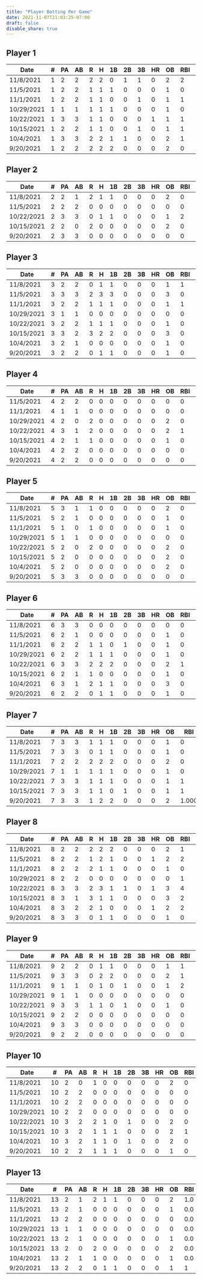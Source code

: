 ```yaml
---
title: "Player Batting Per Game"
date: 2021-11-07T21:03:25-07:00
draft: false
disable_share: true
---
```


## Player 1

| Date       | #   | PA  | AB  | R   | H   | 1B  | 2B  | 3B  | HR  | OB  | RBI | BB  | SO  | OBP   | AVG   |
| ---------- | --- | --- | --- | --- | --- | --- | --- | --- | --- | --- | --- | --- | --- | ----- | ----- |
| 11/8/2021  | 1   | 2   | 2   | 2   | 2   | 0   | 1   | 1   | 0   | 2   | 2   | 0   | 0   | 1.000 | 1.000 |
| 11/5/2021  | 1   | 2   | 2   | 1   | 1   | 1   | 0   | 0   | 0   | 1   | 0   | 0   | 1   | 0.500 | 0.500 |
| 11/1/2021  | 1   | 2   | 2   | 1   | 1   | 0   | 0   | 1   | 0   | 1   | 1   | 0   | 0   | 0.500 | 0.500 |
| 10/29/2021 | 1   | 1   | 1   | 1   | 1   | 1   | 0   | 0   | 0   | 1   | 0   | 0   | 0   | 1.000 | 1.000 |
| 10/22/2021 | 1   | 3   | 3   | 1   | 1   | 0   | 0   | 0   | 1   | 1   | 1   | 0   | 1   | 0.333 | 0.333 |
| 10/15/2021 | 1   | 2   | 2   | 1   | 1   | 0   | 0   | 1   | 0   | 1   | 1   | 0   | 1   | 0.500 | 0.500 |
| 10/4/2021  | 1   | 3   | 3   | 2   | 2   | 1   | 1   | 0   | 0   | 2   | 1   | 0   | 0   | 0.667 | 0.667 |
| 9/20/2021  | 1   | 2   | 2   | 2   | 2   | 2   | 0   | 0   | 0   | 2   | 0   | 0   | 0   | 1.000 | 1.000 |

## Player 2

| Date       | #   | PA  | AB  | R   | H   | 1B  | 2B  | 3B  | HR  | OB  | RBI | BB    | SO    | OBP   | AVG   |
| ---------- | --- | --- | --- | --- | --- | --- | --- | --- | --- | --- | --- | ----- | ----- | ----- | ----- |
| 11/8/2021  | 2   | 2   | 1   | 2   | 1   | 1   | 0   | 0   | 0   | 2   | 0   | 0     | 0.000 | 1.000 | 1.000 |
| 11/5/2021  | 2   | 2   | 2   | 0   | 0   | 0   | 0   | 0   | 0   | 0   | 0   | 0     | 0.000 | 0.000 | 0.000 |
| 10/22/2021 | 2   | 3   | 3   | 0   | 1   | 1   | 0   | 0   | 0   | 1   | 2   | 0     | 1.000 | 0.333 | 0.333 |
| 10/15/2021 | 2   | 2   | 0   | 2   | 0   | 0   | 0   | 0   | 0   | 2   | 0   | 2     | 0.000 | 1.000 | 0.000 |
| 9/20/2021  | 2   | 3   | 3   | 0   | 0   | 0   | 0   | 0   | 0   | 0   | 0   | 0.000 | 1.000 | 0.000 | 0.000 |

## Player 3

| Date       | #   | PA  | AB  | R   | H   | 1B  | 2B  | 3B  | HR  | OB  | RBI | BB  | SO  | OBP   | AVG   |
| ---------- | --- | --- | --- | --- | --- | --- | --- | --- | --- | --- | --- | --- | --- | ----- | ----- |
| 11/8/2021  | 3   | 2   | 2   | 0   | 1   | 1   | 0   | 0   | 0   | 1   | 1   | 0   | 1   | 0.500 | 0.500 |
| 11/5/2021  | 3   | 3   | 3   | 2   | 3   | 3   | 0   | 0   | 0   | 3   | 0   | 0   | 0   | 1.000 | 1.000 |
| 11/1/2021  | 3   | 2   | 2   | 1   | 1   | 1   | 0   | 0   | 0   | 1   | 1   | 0   | 1   | 0.500 | 0.500 |
| 10/29/2021 | 3   | 1   | 1   | 0   | 0   | 0   | 0   | 0   | 0   | 0   | 0   | 0   | 0   | 0.000 | 0.000 |
| 10/22/2021 | 3   | 2   | 2   | 1   | 1   | 1   | 0   | 0   | 0   | 1   | 0   | 0   | 0   | 0.500 | 0.500 |
| 10/15/2021 | 3   | 3   | 2   | 3   | 2   | 2   | 0   | 0   | 0   | 3   | 0   | 1   | 0   | 1.000 | 1.000 |
| 10/4/2021  | 3   | 2   | 1   | 0   | 0   | 0   | 0   | 0   | 0   | 1   | 0   | 1   | 0   | 0.500 | 0.000 |
| 9/20/2021  | 3   | 2   | 2   | 0   | 1   | 1   | 0   | 0   | 0   | 1   | 0   | 0   | 0   | 0.500 | 0.500 |

## Player 4

| Date       | #   | PA  | AB  | R   | H   | 1B  | 2B  | 3B  | HR  | OB  | RBI | BB  | SO  | OBP   | AVG   |
| ---------- | --- | --- | --- | --- | --- | --- | --- | --- | --- | --- | --- | --- | --- | ----- | ----- |
| 11/5/2021  | 4   | 2   | 2   | 0   | 0   | 0   | 0   | 0   | 0   | 0   | 0   | 0   | 2   | 0.000 | 0.000 |
| 11/1/2021  | 4   | 1   | 1   | 0   | 0   | 0   | 0   | 0   | 0   | 0   | 0   | 0   | 1   | 0.000 | 0.000 |
| 10/29/2021 | 4   | 2   | 0   | 2   | 0   | 0   | 0   | 0   | 0   | 2   | 0   | 2   | 0   | 1.000 | 0.000 |
| 10/22/2021 | 4   | 3   | 1   | 2   | 0   | 0   | 0   | 0   | 0   | 2   | 1   | 2   | 1   | 0.667 | 0.000 |
| 10/15/2021 | 4   | 2   | 1   | 1   | 0   | 0   | 0   | 0   | 0   | 1   | 0   | 1   | 1   | 0.500 | 0.000 |
| 10/4/2021  | 4   | 2   | 2   | 0   | 0   | 0   | 0   | 0   | 0   | 0   | 0   | 0   | 2   | 0.000 | 0.000 |
| 9/20/2021  | 4   | 2   | 2   | 0   | 0   | 0   | 0   | 0   | 0   | 0   | 0   | 0   | 2   | 0.000 | 0.000 |

## Player 5

| Date       | #   | PA  | AB  | R   | H   | 1B  | 2B  | 3B  | HR  | OB  | RBI | BB  | SO  | OBP   | AVG   |
| ---------- | --- | --- | --- | --- | --- | --- | --- | --- | --- | --- | --- | --- | --- | ----- | ----- |
| 11/8/2021  | 5   | 3   | 1   | 1   | 0   | 0   | 0   | 0   | 0   | 2   | 0   | 2   | 1   | 0.667 | 0.000 |
| 11/5/2021  | 5   | 2   | 1   | 0   | 0   | 0   | 0   | 0   | 0   | 1   | 0   | 1   | 1   | 0.500 | 0.000 |
| 11/1/2021  | 5   | 1   | 0   | 1   | 0   | 0   | 0   | 0   | 0   | 1   | 0   | 1   | 0   | 1.000 | 0.000 |
| 10/29/2021 | 5   | 1   | 1   | 0   | 0   | 0   | 0   | 0   | 0   | 0   | 0   | 0   | 1   | 0.000 | 0.000 |
| 10/22/2021 | 5   | 2   | 0   | 2   | 0   | 0   | 0   | 0   | 0   | 2   | 0   | 2   | 0   | 1.000 | 0.000 |
| 10/15/2021 | 5   | 2   | 0   | 0   | 0   | 0   | 0   | 0   | 0   | 2   | 0   | 2   | 0   | 1.000 | 0.000 |
| 10/4/2021  | 5   | 2   | 0   | 0   | 0   | 0   | 0   | 0   | 0   | 2   | 0   | 2   | 0   | 1.000 | 0.000 |
| 9/20/2021  | 5   | 3   | 3   | 0   | 0   | 0   | 0   | 0   | 0   | 0   | 0   | 0   | 3   | 0.000 | 0.000 |

## Player 6

| Date       | #   | PA  | AB  | R   | H   | 1B  | 2B  | 3B  | HR  | OB  | RBI | BB  | SO  | OBP   | AVG   |
| ---------- | --- | --- | --- | --- | --- | --- | --- | --- | --- | --- | --- | --- | --- | ----- | ----- |
| 11/8/2021  | 6   | 3   | 3   | 0   | 0   | 0   | 0   | 0   | 0   | 0   | 0   | 0   | 1   | 0.000 | 0.000 |
| 11/5/2021  | 6   | 2   | 1   | 0   | 0   | 0   | 0   | 0   | 0   | 1   | 0   | 1   | 1   | 0.500 | 0.000 |
| 11/1/2021  | 6   | 2   | 2   | 1   | 1   | 0   | 1   | 0   | 0   | 1   | 0   | 0   | 0   | 0.500 | 0.500 |
| 10/29/2021 | 6   | 2   | 2   | 1   | 1   | 1   | 0   | 0   | 0   | 1   | 0   | 0   | 1   | 0.500 | 0.500 |
| 10/22/2021 | 6   | 3   | 3   | 2   | 2   | 2   | 0   | 0   | 0   | 2   | 1   | 0   | 1   | 0.667 | 0.667 |
| 10/15/2021 | 6   | 2   | 1   | 1   | 0   | 0   | 0   | 0   | 0   | 1   | 0   | 1   | 0   | 0.500 | 0.000 |
| 10/4/2021  | 6   | 3   | 1   | 2   | 1   | 1   | 0   | 0   | 0   | 3   | 0   | 2   | 0   | 1.000 | 1.000 |
| 9/20/2021  | 6   | 2   | 2   | 0   | 1   | 1   | 0   | 0   | 0   | 1   | 0   | 0   | 1   | 0.500 | 0.500 |

## Player 7

| Date       | #   | PA  | AB  | R   | H   | 1B  | 2B  | 3B  | HR  | OB  | RBI   | BB    | SO    | OBP   | AVG   |
| ---------- | --- | --- | --- | --- | --- | --- | --- | --- | --- | --- | ----- | ----- | ----- | ----- | ----- |
| 11/8/2021  | 7   | 3   | 3   | 1   | 1   | 1   | 0   | 0   | 0   | 1   | 0     | 0     | 2.000 | 0.333 | 0.333 |
| 11/5/2021  | 7   | 3   | 3   | 0   | 1   | 1   | 0   | 0   | 0   | 1   | 0     | 0     | 0.000 | 0.333 | 0.333 |
| 11/1/2021  | 7   | 2   | 2   | 2   | 2   | 2   | 0   | 0   | 0   | 2   | 0     | 0     | 0.000 | 1.000 | 1.000 |
| 10/29/2021 | 7   | 1   | 1   | 1   | 1   | 1   | 0   | 0   | 0   | 1   | 0     | 0     | 0.000 | 1.000 | 1.000 |
| 10/22/2021 | 7   | 3   | 3   | 1   | 1   | 1   | 0   | 0   | 0   | 1   | 1     | 0     | 0.000 | 0.333 | 0.333 |
| 10/15/2021 | 7   | 3   | 3   | 1   | 1   | 0   | 1   | 0   | 0   | 1   | 1     | 0     | 1.000 | 0.333 | 0.333 |
| 9/20/2021  | 7   | 3   | 3   | 1   | 2   | 2   | 0   | 0   | 0   | 2   | 1.000 | 0.000 | 1     | 0.667 | 0.667 |

## Player 8

| Date       | #   | PA  | AB  | R   | H   | 1B  | 2B  | 3B  | HR  | OB  | RBI | BB  | SO  | OBP   | AVG   |
| ---------- | --- | --- | --- | --- | --- | --- | --- | --- | --- | --- | --- | --- | --- | ----- | ----- |
| 11/8/2021  | 8   | 2   | 2   | 2   | 2   | 2   | 0   | 0   | 0   | 2   | 1   | 0   | 0   | 1.000 | 1.000 |
| 11/5/2021  | 8   | 2   | 2   | 1   | 2   | 1   | 0   | 0   | 1   | 2   | 2   | 0   | 0   | 1.000 | 1.000 |
| 11/1/2021  | 8   | 2   | 2   | 2   | 1   | 1   | 0   | 0   | 0   | 1   | 0   | 0   | 0   | 0.500 | 0.500 |
| 10/29/2021 | 8   | 2   | 2   | 0   | 0   | 0   | 0   | 0   | 0   | 0   | 1   | 0   | 1   | 0.000 | 0.000 |
| 10/22/2021 | 8   | 3   | 3   | 2   | 3   | 1   | 1   | 0   | 1   | 3   | 4   | 0   | 0   | 1.000 | 1.000 |
| 10/15/2021 | 8   | 3   | 1   | 3   | 1   | 1   | 0   | 0   | 0   | 3   | 2   | 2   | 0   | 1.000 | 1.000 |
| 10/4/2021  | 8   | 3   | 2   | 2   | 1   | 0   | 0   | 0   | 1   | 2   | 2   | 1   | 1   | 0.667 | 0.500 |
| 9/20/2021  | 8   | 3   | 3   | 0   | 1   | 1   | 0   | 0   | 0   | 1   | 0   | 0   | 1   | 0.333 | 0.333 |

## Player 9

| Date       | #   | PA  | AB  | R   | H   | 1B  | 2B  | 3B  | HR  | OB  | RBI | BB  | SO    | OBP   | AVG   |
| ---------- | --- | --- | --- | --- | --- | --- | --- | --- | --- | --- | --- | --- | ----- | ----- | ----- |
| 11/8/2021  | 9   | 2   | 2   | 0   | 1   | 1   | 0   | 0   | 0   | 1   | 1   | 0   | 1.000 | 0.500 | 0.500 |
| 11/5/2021  | 9   | 3   | 3   | 0   | 2   | 2   | 0   | 0   | 0   | 2   | 1   | 0   | 1.000 | 0.667 | 0.667 |
| 11/1/2021  | 9   | 1   | 1   | 0   | 1   | 0   | 1   | 0   | 0   | 1   | 2   | 0   | 0.000 | 1.000 | 1.000 |
| 10/29/2021 | 9   | 1   | 1   | 0   | 0   | 0   | 0   | 0   | 0   | 0   | 0   | 0   | 0.000 | 0.000 | 0.000 |
| 10/22/2021 | 9   | 3   | 3   | 1   | 1   | 0   | 1   | 0   | 0   | 1   | 0   | 0   | 1.000 | 0.333 | 0.333 |
| 10/15/2021 | 9   | 2   | 2   | 0   | 0   | 0   | 0   | 0   | 0   | 0   | 0   | 0   | 2.000 | 0.000 | 0.000 |
| 10/4/2021  | 9   | 3   | 3   | 0   | 0   | 0   | 0   | 0   | 0   | 0   | 0   | 0   | 3.000 | 0.000 | 0.000 |
| 9/20/2021  | 9   | 2   | 2   | 0   | 0   | 0   | 0   | 0   | 0   | 0   | 0   | 0   | 1     | 0.000 | 0.000 |

## Player 10

| Date       | #   | PA  | AB  | R   | H   | 1B  | 2B  | 3B  | HR  | OB  | RBI | BB  | SO  | OBP   | AVG   |
| ---------- | --- | --- | --- | --- | --- | --- | --- | --- | --- | --- | --- | --- | --- | ----- | ----- |
| 11/8/2021  | 10  | 2   | 0   | 1   | 0   | 0   | 0   | 0   | 0   | 2   | 0   | 2   | 0   | 1.000 | 0.000 |
| 11/5/2021  | 10  | 2   | 2   | 0   | 0   | 0   | 0   | 0   | 0   | 0   | 0   | 0   | 2   | 0.000 | 0.000 |
| 11/1/2021  | 10  | 2   | 2   | 0   | 0   | 0   | 0   | 0   | 0   | 0   | 0   | 0   | 2   | 0.000 | 0.000 |
| 10/29/2021 | 10  | 2   | 2   | 0   | 0   | 0   | 0   | 0   | 0   | 0   | 0   | 0   | 2   | 0.000 | 0.000 |
| 10/22/2021 | 10  | 3   | 2   | 2   | 1   | 0   | 1   | 0   | 0   | 2   | 0   | 0   | 1   | 0.667 | 0.500 |
| 10/15/2021 | 10  | 3   | 2   | 1   | 1   | 1   | 0   | 0   | 0   | 2   | 1   | 1   | 1   | 0.667 | 0.500 |
| 10/4/2021  | 10  | 3   | 2   | 1   | 1   | 0   | 1   | 0   | 0   | 2   | 0   | 1   | 0   | 0.667 | 0.500 |
| 9/20/2021  | 10  | 2   | 2   | 1   | 1   | 1   | 0   | 0   | 0   | 1   | 0   | 0   | 1   | 0.500 | 0.500 |

## Player 13

| Date       | #   | PA  | AB  | R   | H   | 1B  | 2B  | 3B  | HR  | OB  | RBI | BB  | SO  | OBP   | AVG   |
| ---------- | --- | --- | --- | --- | --- | --- | --- | --- | --- | --- | --- | --- | --- | ----- | ----- |
| 11/8/2021  | 13  | 2   | 1   | 2   | 1   | 1   | 0   | 0   | 0   | 2   | 1.0 | 1.0 | 0   | 1.000 | 1.000 |
| 11/5/2021  | 13  | 2   | 1   | 0   | 0   | 0   | 0   | 0   | 0   | 1   | 0.0 | 1.0 | 0   | 0.500 | 0.000 |
| 11/1/2021  | 13  | 2   | 2   | 0   | 0   | 0   | 0   | 0   | 0   | 0   | 0.0 | 0.0 | 1   | 0.000 | 0.000 |
| 10/29/2021 | 13  | 1   | 1   | 0   | 0   | 0   | 0   | 0   | 0   | 0   | 0.0 | 0.0 | 0   | 0.000 | 0.000 |
| 10/22/2021 | 13  | 2   | 1   | 0   | 0   | 0   | 0   | 0   | 0   | 1   | 0.0 | 1.0 | 1   | 0.500 | 0.000 |
| 10/15/2021 | 13  | 2   | 0   | 2   | 0   | 0   | 0   | 0   | 0   | 2   | 0.0 | 0.0 | 0   | 1.000 | 0.000 |
| 10/4/2021  | 13  | 2   | 1   | 1   | 0   | 0   | 0   | 0   | 0   | 1   | 0.0 | 1.0 | 1   | 0.500 | 0.000 |
| 9/20/2021  | 13  | 2   | 2   | 0   | 1   | 1   | 0   | 0   | 0   | 1   | 1   | 0   | 1   | 0.500 | 0.500 |
